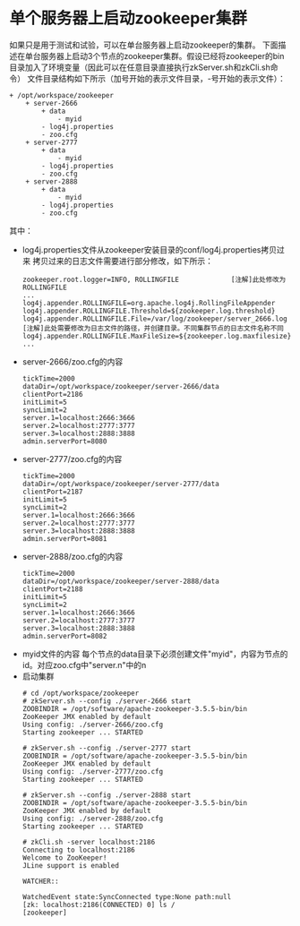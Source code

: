 # 单个服务器上启动zookeeper集群
如果只是用于测试和试验，可以在单台服务器上启动zookeeper的集群。
下面描述在单台服务器上启动3个节点的zookeeper集群。假设已经将zookeeper的bin目录加入了环境变量（因此可以在任意目录直接执行zkServer.sh和zkCli.sh命令）
文件目录结构如下所示（加号开始的表示文件目录，-号开始的表示文件）：
```
+ /opt/workspace/zookeeper
    + server-2666
        + data
            - myid
        - log4j.properties
        - zoo.cfg
    + server-2777        
        + data
            - myid
        - log4j.properties
        - zoo.cfg
    + server-2888
        + data
            - myid
        - log4j.properties
        - zoo.cfg
```
其中：
+ log4j.properties文件从zookeeper安装目录的conf/log4j.properties拷贝过来
    拷贝过来的日志文件需要进行部分修改，如下所示：
    ```
    zookeeper.root.logger=INFO, ROLLINGFILE             [注解]此处修改为ROLLINGFILE
    ...
    log4j.appender.ROLLINGFILE=org.apache.log4j.RollingFileAppender
    log4j.appender.ROLLINGFILE.Threshold=${zookeeper.log.threshold}
    log4j.appender.ROLLINGFILE.File=/var/log/zookeeper/server_2666.log          [注解]此处需要修改为日志文件的路径，并创建目录。不同集群节点的日志文件名称不同
    log4j.appender.ROLLINGFILE.MaxFileSize=${zookeeper.log.maxfilesize}
    ...
    ```
+ server-2666/zoo.cfg的内容
    ```
    tickTime=2000
    dataDir=/opt/workspace/zookeeper/server-2666/data
    clientPort=2186
    initLimit=5
    syncLimit=2
    server.1=localhost:2666:3666
    server.2=localhost:2777:3777
    server.3=localhost:2888:3888
    admin.serverPort=8080
    ```
+ server-2777/zoo.cfg的内容
    ```
    tickTime=2000
    dataDir=/opt/workspace/zookeeper/server-2777/data
    clientPort=2187
    initLimit=5
    syncLimit=2
    server.1=localhost:2666:3666
    server.2=localhost:2777:3777
    server.3=localhost:2888:3888
    admin.serverPort=8081
    ```
+ server-2888/zoo.cfg的内容
    ```
    tickTime=2000
    dataDir=/opt/workspace/zookeeper/server-2888/data
    clientPort=2188
    initLimit=5
    syncLimit=2
    server.1=localhost:2666:3666
    server.2=localhost:2777:3777
    server.3=localhost:2888:3888
    admin.serverPort=8082
    ```
+ myid文件的内容
    每个节点的data目录下必须创建文件"myid"，内容为节点的id。对应zoo.cfg中"server.n"中的n
+ 启动集群
    ```
    # cd /opt/workspace/zookeeper
    # zkServer.sh --config ./server-2666 start
    ZOOBINDIR = /opt/software/apache-zookeeper-3.5.5-bin/bin
    ZooKeeper JMX enabled by default
    Using config: ./server-2666/zoo.cfg
    Starting zookeeper ... STARTED

    # zkServer.sh --config ./server-2777 start
    ZOOBINDIR = /opt/software/apache-zookeeper-3.5.5-bin/bin
    ZooKeeper JMX enabled by default
    Using config: ./server-2777/zoo.cfg
    Starting zookeeper ... STARTED

    # zkServer.sh --config ./server-2888 start
    ZOOBINDIR = /opt/software/apache-zookeeper-3.5.5-bin/bin
    ZooKeeper JMX enabled by default
    Using config: ./server-2888/zoo.cfg
    Starting zookeeper ... STARTED

    # zkCli.sh -server localhost:2186
    Connecting to localhost:2186
    Welcome to ZooKeeper!
    JLine support is enabled

    WATCHER::

    WatchedEvent state:SyncConnected type:None path:null
    [zk: localhost:2186(CONNECTED) 0] ls /
    [zookeeper]
    ```